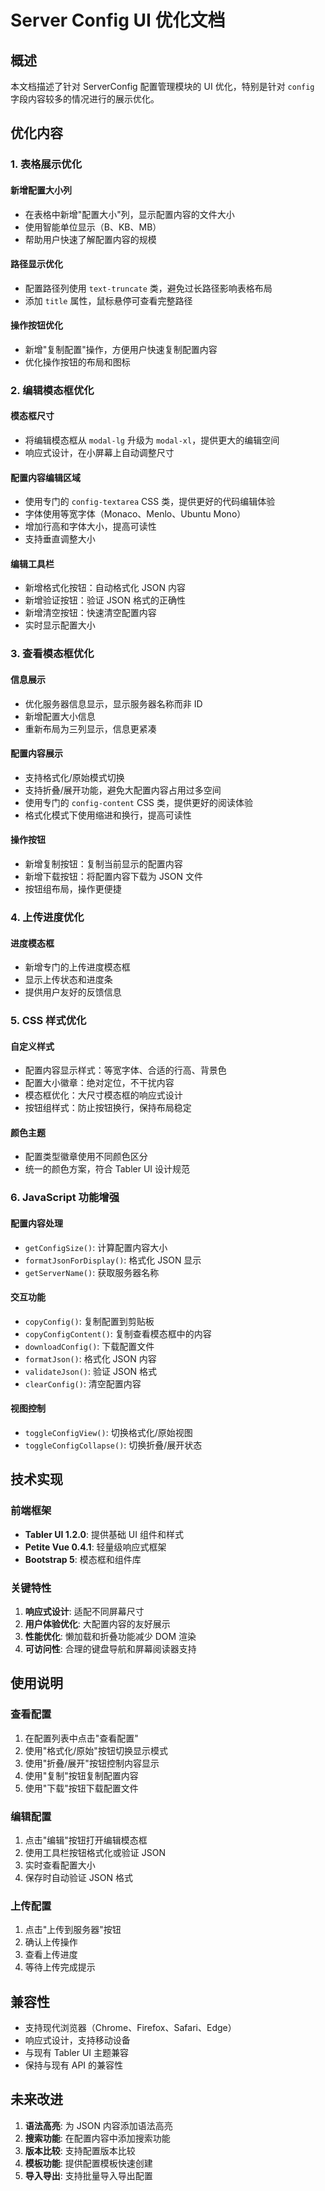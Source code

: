 # Server Config UI 优化文档

## 概述

本文档描述了针对 ServerConfig 配置管理模块的 UI 优化，特别是针对 `config` 字段内容较多的情况进行的展示优化。

## 优化内容

### 1. 表格展示优化

#### 新增配置大小列
- 在表格中新增"配置大小"列，显示配置内容的文件大小
- 使用智能单位显示（B、KB、MB）
- 帮助用户快速了解配置内容的规模

#### 路径显示优化
- 配置路径列使用 `text-truncate` 类，避免过长路径影响表格布局
- 添加 `title` 属性，鼠标悬停可查看完整路径

#### 操作按钮优化
- 新增"复制配置"操作，方便用户快速复制配置内容
- 优化操作按钮的布局和图标

### 2. 编辑模态框优化

#### 模态框尺寸
- 将编辑模态框从 `modal-lg` 升级为 `modal-xl`，提供更大的编辑空间
- 响应式设计，在小屏幕上自动调整尺寸

#### 配置内容编辑区域
- 使用专门的 `config-textarea` CSS 类，提供更好的代码编辑体验
- 字体使用等宽字体（Monaco、Menlo、Ubuntu Mono）
- 增加行高和字体大小，提高可读性
- 支持垂直调整大小

#### 编辑工具栏
- 新增格式化按钮：自动格式化 JSON 内容
- 新增验证按钮：验证 JSON 格式的正确性
- 新增清空按钮：快速清空配置内容
- 实时显示配置大小

### 3. 查看模态框优化

#### 信息展示
- 优化服务器信息显示，显示服务器名称而非 ID
- 新增配置大小信息
- 重新布局为三列显示，信息更紧凑

#### 配置内容展示
- 支持格式化/原始模式切换
- 支持折叠/展开功能，避免大配置内容占用过多空间
- 使用专门的 `config-content` CSS 类，提供更好的阅读体验
- 格式化模式下使用缩进和换行，提高可读性

#### 操作按钮
- 新增复制按钮：复制当前显示的配置内容
- 新增下载按钮：将配置内容下载为 JSON 文件
- 按钮组布局，操作更便捷

### 4. 上传进度优化

#### 进度模态框
- 新增专门的上传进度模态框
- 显示上传状态和进度条
- 提供用户友好的反馈信息

### 5. CSS 样式优化

#### 自定义样式
- 配置内容显示样式：等宽字体、合适的行高、背景色
- 配置大小徽章：绝对定位，不干扰内容
- 模态框优化：大尺寸模态框的响应式设计
- 按钮组样式：防止按钮换行，保持布局稳定

#### 颜色主题
- 配置类型徽章使用不同颜色区分
- 统一的颜色方案，符合 Tabler UI 设计规范

### 6. JavaScript 功能增强

#### 配置内容处理
- `getConfigSize()`: 计算配置内容大小
- `formatJsonForDisplay()`: 格式化 JSON 显示
- `getServerName()`: 获取服务器名称

#### 交互功能
- `copyConfig()`: 复制配置到剪贴板
- `copyConfigContent()`: 复制查看模态框中的内容
- `downloadConfig()`: 下载配置文件
- `formatJson()`: 格式化 JSON 内容
- `validateJson()`: 验证 JSON 格式
- `clearConfig()`: 清空配置内容

#### 视图控制
- `toggleConfigView()`: 切换格式化/原始视图
- `toggleConfigCollapse()`: 切换折叠/展开状态

## 技术实现

### 前端框架
- **Tabler UI 1.2.0**: 提供基础 UI 组件和样式
- **Petite Vue 0.4.1**: 轻量级响应式框架
- **Bootstrap 5**: 模态框和组件库

### 关键特性
1. **响应式设计**: 适配不同屏幕尺寸
2. **用户体验优化**: 大配置内容的友好展示
3. **性能优化**: 懒加载和折叠功能减少 DOM 渲染
4. **可访问性**: 合理的键盘导航和屏幕阅读器支持

## 使用说明

### 查看配置
1. 在配置列表中点击"查看配置"
2. 使用"格式化/原始"按钮切换显示模式
3. 使用"折叠/展开"按钮控制内容显示
4. 使用"复制"按钮复制配置内容
5. 使用"下载"按钮下载配置文件

### 编辑配置
1. 点击"编辑"按钮打开编辑模态框
2. 使用工具栏按钮格式化或验证 JSON
3. 实时查看配置大小
4. 保存时自动验证 JSON 格式

### 上传配置
1. 点击"上传到服务器"按钮
2. 确认上传操作
3. 查看上传进度
4. 等待上传完成提示

## 兼容性

- 支持现代浏览器（Chrome、Firefox、Safari、Edge）
- 响应式设计，支持移动设备
- 与现有 Tabler UI 主题兼容
- 保持与现有 API 的兼容性

## 未来改进

1. **语法高亮**: 为 JSON 内容添加语法高亮
2. **搜索功能**: 在配置内容中添加搜索功能
3. **版本比较**: 支持配置版本比较
4. **模板功能**: 提供配置模板快速创建
5. **导入导出**: 支持批量导入导出配置 